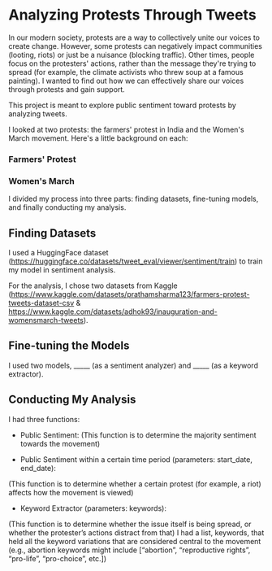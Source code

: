 # Analyzing Protests Through Tweets

In our modern society, protests are a way to collectively unite our voices to create change. However, some protests can negatively impact communities (looting, riots) or just be a nuisance (blocking traffic). Other times, people focus on the protesters' actions, rather than the message they're trying to spread (for example, the climate activists who threw soup at a famous painting). I wanted to find out how we can effectively share our voices through protests and gain support.

This project is meant to explore public sentiment toward protests by analyzing tweets.

I looked at two protests: the farmers' protest in India and the Women's March movement. Here's a little background on each:

### Farmers' Protest

### Women's March

I divided my process into three parts: finding datasets, fine-tuning models, and finally conducting my analysis.

## Finding Datasets
I used a HuggingFace dataset (https://huggingface.co/datasets/tweet_eval/viewer/sentiment/train) to train my model in sentiment analysis.

For the analysis, I chose two datasets from Kaggle (https://www.kaggle.com/datasets/prathamsharma123/farmers-protest-tweets-dataset-csv & https://www.kaggle.com/datasets/adhok93/inauguration-and-womensmarch-tweets).

## Fine-tuning the Models
I used two models, _____ (as a sentiment analyzer) and _____ (as a keyword extractor).

## Conducting My Analysis
I had three functions:

* Public Sentiment:
(This function is to determine the majority sentiment towards the movement)

* Public Sentiment within a certain time period (parameters: start_date, end_date):

(This function is to determine whether a certain protest (for example, a riot) affects how the movement is viewed)

* Keyword Extractor (parameters: keywords):

(This function is to determine whether the issue itself is being spread, or whether the protester’s actions distract from that)
I had a list, keywords, that held all the keyword variations that are considered central to the movement (e.g., abortion keywords might include [“abortion”, “reproductive rights”, “pro-life”, “pro-choice”, etc.])




